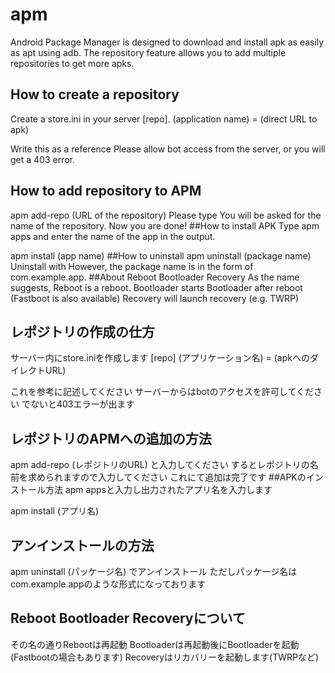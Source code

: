 # apm
Android Package Manager is designed to download and install apk as easily as apt using adb.
The repository feature allows you to add multiple repositories to get more apks.

## How to create a repository
Create a store.ini in your server
[repo].
(application name) = (direct URL to apk)

Write this as a reference
Please allow bot access from the server, or you will get a 403 error.
## How to add repository to APM
apm add-repo (URL of the repository)
Please type
You will be asked for the name of the repository.
Now you are done!
##How to install APK
Type apm apps and enter the name of the app in the output.

apm install (app name)
##How to uninstall
apm uninstall (package name)
Uninstall with
However, the package name is in the form of com.example.app.
##About Reboot Bootloader Recovery
As the name suggests, Reboot is a reboot.
Bootloader starts Bootloader after reboot (Fastboot is also available)
Recovery will launch recovery (e.g. TWRP)


## レポジトリの作成の仕方
サーバー内にstore.iniを作成します
[repo]
(アプリケーション名) = (apkへのダイレクトURL)

これを参考に記述してください
サーバーからはbotのアクセスを許可してください でないと403エラーが出ます
## レポジトリのAPMへの追加の方法
apm add-repo (レポジトリのURL)
と入力してください
するとレポジトリの名前を求められますので入力してください
これにて追加は完了です
##APKのインストール方法
apm appsと入力し出力されたアプリ名を入力します

apm install (アプリ名)
## アンインストールの方法
apm uninstall (パッケージ名)
でアンインストール
ただしパッケージ名はcom.example.appのような形式になっております
## Reboot Bootloader Recoveryについて
その名の通りRebootは再起動
Bootloaderは再起動後にBootloaderを起動(Fastbootの場合もあります)
Recoveryはリカバリーを起動します(TWRPなど)
